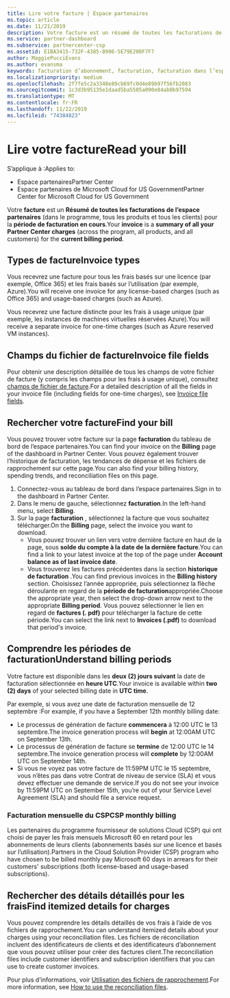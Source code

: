 ```yaml
---
title: Lire votre facture | Espace partenaires
ms.topic: article
ms.date: 11/21/2019
description: Votre facture est un résumé de toutes les facturations de l’espace partenaires (dans le programme, les produits et les clients) pour la période mensuelle en cours.
ms.service: partner-dashboard
ms.subservice: partnercenter-csp
ms.assetid: E1BA3415-732F-4385-8996-5E79E200F7F7
author: MaggiePucciEvans
ms.author: evansma
keywords: facturation d’abonnement, facturation, facturation dans l’espace partenaires, facturation espace partenaires, lire ma facture, facture, facture de l’espace partenaires, facture Fournisseur de solutions Cloud, où est ma facture ?
ms.localizationpriority: medium
ms.openlocfilehash: 2f7fe5c2a3348e89cb69fc0d4e89b97f56fb2083
ms.sourcegitcommit: 1c3d3b95135e1daad5ba5585a090e84ab0b97594
ms.translationtype: MT
ms.contentlocale: fr-FR
ms.lasthandoff: 11/22/2019
ms.locfileid: "74384823"
---
```

# <a name="read-your-bill"></a><span data-ttu-id="60a9c-104">Lire votre facture</span><span class="sxs-lookup"><span data-stu-id="60a9c-104">Read your bill</span></span>

<span data-ttu-id="60a9c-105">S’applique à :</span><span class="sxs-lookup"><span data-stu-id="60a9c-105">Applies to:</span></span>

- <span data-ttu-id="60a9c-106">Espace partenaires</span><span class="sxs-lookup"><span data-stu-id="60a9c-106">Partner Center</span></span>
- <span data-ttu-id="60a9c-107">Espace partenaires de Microsoft Cloud for US Government</span><span class="sxs-lookup"><span data-stu-id="60a9c-107">Partner Center for Microsoft Cloud for US Government</span></span>

<span data-ttu-id="60a9c-108">Votre **facture** est un **Résumé de toutes les facturations de l’espace partenaires** (dans le programme, tous les produits et tous les clients) pour la **période de facturation en cours**.</span><span class="sxs-lookup"><span data-stu-id="60a9c-108">Your **invoice** is a **summary of all your Partner Center charges** (across the program, all products, and all customers) for the **current billing period**.</span></span>

## <a name="invoice-types"></a><span data-ttu-id="60a9c-109">Types de facture</span><span class="sxs-lookup"><span data-stu-id="60a9c-109">Invoice types</span></span>

<span data-ttu-id="60a9c-110">Vous recevrez une facture pour tous les frais basés sur une licence (par exemple, Office 365) et les frais basés sur l’utilisation (par exemple, Azure).</span><span class="sxs-lookup"><span data-stu-id="60a9c-110">You will receive one invoice for any license-based charges (such as Office 365) and usage-based charges (such as Azure).</span></span>

<span data-ttu-id="60a9c-111">Vous recevrez une facture distincte pour les frais à usage unique (par exemple, les instances de machines virtuelles réservées Azure).</span><span class="sxs-lookup"><span data-stu-id="60a9c-111">You will receive a separate invoice for one-time charges (such as Azure reserved VM instances).</span></span>

## <a name="invoice-file-fields"></a><span data-ttu-id="60a9c-112">Champs du fichier de facture</span><span class="sxs-lookup"><span data-stu-id="60a9c-112">Invoice file fields</span></span>

<span data-ttu-id="60a9c-113">Pour obtenir une description détaillée de tous les champs de votre fichier de facture (y compris les champs pour les frais à usage unique), consultez [champs de fichier de facture](invoice-file.md).</span><span class="sxs-lookup"><span data-stu-id="60a9c-113">For a detailed description of all the fields in your invoice file (including fields for one-time charges), see [Invoice file fields](invoice-file.md).</span></span>

## <a name="find-your-bill"></a><span data-ttu-id="60a9c-114">Rechercher votre facture</span><span class="sxs-lookup"><span data-stu-id="60a9c-114">Find your bill</span></span>

<span data-ttu-id="60a9c-115">Vous pouvez trouver votre facture sur la page **facturation** du tableau de bord de l’espace partenaires.</span><span class="sxs-lookup"><span data-stu-id="60a9c-115">You can find your invoice on the **Billing** page of the dashboard in Partner Center.</span></span> <span data-ttu-id="60a9c-116">Vous pouvez également trouver l’historique de facturation, les tendances de dépense et les fichiers de rapprochement sur cette page.</span><span class="sxs-lookup"><span data-stu-id="60a9c-116">You can also find your billing history, spending trends, and reconciliation files on this page.</span></span>

1. <span data-ttu-id="60a9c-117">Connectez-vous au tableau de bord dans l’espace partenaires.</span><span class="sxs-lookup"><span data-stu-id="60a9c-117">Sign in to the dashboard in Partner Center.</span></span>
2. <span data-ttu-id="60a9c-118">Dans le menu de gauche, sélectionnez **facturation**.</span><span class="sxs-lookup"><span data-stu-id="60a9c-118">In the left-hand menu, select **Billing**.</span></span>
3. <span data-ttu-id="60a9c-119">Sur la page **facturation** , sélectionnez la facture que vous souhaitez télécharger.</span><span class="sxs-lookup"><span data-stu-id="60a9c-119">On the **Billing** page, select the invoice you want to download.</span></span>
    - <span data-ttu-id="60a9c-120">Vous pouvez trouver un lien vers votre dernière facture en haut de la page, sous **solde du compte à la date de la dernière facture**.</span><span class="sxs-lookup"><span data-stu-id="60a9c-120">You can find a link to your latest invoice at the top of the page under **Account balance as of last invoice date**.</span></span>
    - <span data-ttu-id="60a9c-121">Vous trouverez les factures précédentes dans la section **historique de facturation** .</span><span class="sxs-lookup"><span data-stu-id="60a9c-121">You can find previous invoices in the **Billing history** section.</span></span> <span data-ttu-id="60a9c-122">Choisissez l’année appropriée, puis sélectionnez la flèche déroulante en regard de la **période de facturation**appropriée.</span><span class="sxs-lookup"><span data-stu-id="60a9c-122">Choose the appropriate year, then select the drop-down arrow next to the appropriate **Billing period**.</span></span> <span data-ttu-id="60a9c-123">Vous pouvez sélectionner le lien en regard de **factures (. pdf)** pour télécharger la facture de cette période.</span><span class="sxs-lookup"><span data-stu-id="60a9c-123">You can select the link next to **Invoices (.pdf)** to download that period's invoice.</span></span>

## <a name="understand-billing-periods"></a><span data-ttu-id="60a9c-124">Comprendre les périodes de facturation</span><span class="sxs-lookup"><span data-stu-id="60a9c-124">Understand billing periods</span></span>

<span data-ttu-id="60a9c-125">Votre facture est disponible dans les **deux (2) jours suivant** la date de facturation sélectionnée en **heure UTC**.</span><span class="sxs-lookup"><span data-stu-id="60a9c-125">Your invoice is available within **two (2) days** of your selected billing date in **UTC time**.</span></span>

<span data-ttu-id="60a9c-126">Par exemple, si vous avez une date de facturation mensuelle de 12 septembre :</span><span class="sxs-lookup"><span data-stu-id="60a9c-126">For example, if you have a September 12th monthly billing date:</span></span>

- <span data-ttu-id="60a9c-127">Le processus de génération de facture **commencera** à 12:00 UTC le 13 septembre.</span><span class="sxs-lookup"><span data-stu-id="60a9c-127">The invoice generation process will **begin** at 12:00AM UTC on September 13th.</span></span>
- <span data-ttu-id="60a9c-128">Le processus de génération de facture se **termine** de 12:00 UTC le 14 septembre.</span><span class="sxs-lookup"><span data-stu-id="60a9c-128">The invoice generation process will **complete** by 12:00AM UTC on September 14th.</span></span>
- <span data-ttu-id="60a9c-129">Si vous ne voyez pas votre facture de 11:59PM UTC le 15 septembre, vous n’êtes pas dans votre Contrat de niveau de service (SLA) et vous devez effectuer une demande de service.</span><span class="sxs-lookup"><span data-stu-id="60a9c-129">If you do not see your invoice by 11:59PM UTC on September 15th, you’re out of your Service Level Agreement (SLA) and should file a service request.</span></span>

### <a name="csp-monthly-billing"></a><span data-ttu-id="60a9c-130">Facturation mensuelle du CSP</span><span class="sxs-lookup"><span data-stu-id="60a9c-130">CSP monthly billing</span></span>

<span data-ttu-id="60a9c-131">Les partenaires du programme fournisseur de solutions Cloud (CSP) qui ont choisi de payer les frais mensuels Microsoft 60 en retard pour les abonnements de leurs clients (abonnements basés sur une licence et basés sur l’utilisation).</span><span class="sxs-lookup"><span data-stu-id="60a9c-131">Partners in the Cloud Solution Provider (CSP) program who have chosen to be billed monthly pay Microsoft 60 days in arrears for their customers' subscriptions (both license-based and usage-based subscriptions).</span></span>

## <a name="find-itemized-details-for-charges"></a><span data-ttu-id="60a9c-132">Rechercher des détails détaillés pour les frais</span><span class="sxs-lookup"><span data-stu-id="60a9c-132">Find itemized details for charges</span></span>

<span data-ttu-id="60a9c-133">Vous pouvez comprendre les détails détaillés de vos frais à l’aide de vos fichiers de rapprochement.</span><span class="sxs-lookup"><span data-stu-id="60a9c-133">You can understand itemized details about your charges using your reconciliation files.</span></span> <span data-ttu-id="60a9c-134">Les fichiers de réconciliation incluent des identificateurs de clients et des identificateurs d’abonnement que vous pouvez utiliser pour créer des factures client.</span><span class="sxs-lookup"><span data-stu-id="60a9c-134">The reconciliation files include customer identifiers and subscription identifiers that you can use to create customer invoices.</span></span>

<span data-ttu-id="60a9c-135">Pour plus d’informations, voir [Utilisation des fichiers de rapprochement](use-the-reconciliation-files.md).</span><span class="sxs-lookup"><span data-stu-id="60a9c-135">For more information, see [How to use the reconciliation files](use-the-reconciliation-files.md).</span></span>
